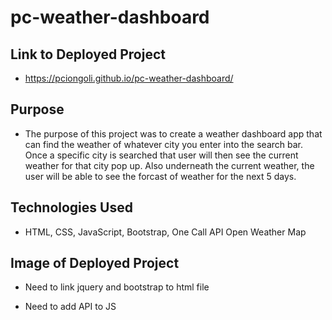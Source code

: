 # pc-weather-dashboard

## Link to Deployed Project
* https://pciongoli.github.io/pc-weather-dashboard/

## Purpose
* The purpose of this project was to create a weather dashboard app that can find the weather of whatever city you enter into the search bar.  Once a specific city is searched that user will then see the current weather for that city pop up.  Also underneath the current weather, the user will be able to see the forcast of weather for the next 5 days.

## Technologies Used
* HTML, CSS, JavaScript, Bootstrap, One Call API Open Weather Map

## Image of Deployed Project




* Need to link jquery and bootstrap to html file 

* Need to add API to JS
